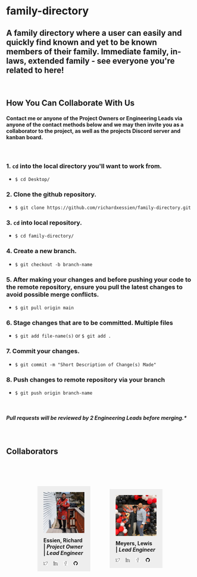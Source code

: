 [//]: # (<script type="module" src="https://unpkg.com/ionicons@5.5.2/dist/ionicons/ionicons.esm.js"></script>)
[//]: # (<script nomodule src="https://unpkg.com/ionicons@5.5.2/dist/ionicons/ionicons.js"></script>)

<!-- Styling -->
<style>
    label {
        display: block;
    }
    form input {
        display: block;
        padding: .5rem;
    }
    .contact-icons {
        width: 25px;
    }
    #collab-cards {
        display: flex;
        flex-wrap: wrap;
        align-items: center;
        justify-content: space-evenly;
        padding: 2rem;
    }
    .collaborator-card {
        width: 25%;
        background: #eee;
        padding: 1rem;
    }
    .collaborator-card > p {
        font-weight: bold;
        margin-top: .5rem;
    }
    .collaborator-card > article {
        display: flex;
        align-items: center;
        justify-content: flex-start;
    }
    .social-contacts > a {
        width: 10%;
        margin-right: 1rem;
        display: flex;
        align-items: center;
        justify-content: center;
    }
</style>
<!-- End Styling -->

# family-directory
## A family directory where a user can easily and quickly find known and yet to be known members of their family. Immediate family, in-laws, extended family - see everyone you're related to here!
&thinsp; &thinsp;
## How You Can Collaborate With Us
#### Contact me or anyone of the Project Owners or Engineering Leads via anyone of the contact methods below and we may then invite you as a collaborator to the project, as well as the projects Discord server and kanban board. 
&thinsp;
### 1. `cd` into the local directory you'll want to work from.
- `$ cd Desktop/`
### 2. Clone the github repository.
- `$ git clone https://github.com/richardxessien/family-directory.git`
### 3. `cd` into local repository.
- `$ cd family-directory/`
### 4. Create a new branch.
- `$ git checkout -b branch-name`
### 5. After making your changes and before pushing your code to the remote repository, ensure you pull the latest changes to avoid possible merge conflicts.
- `$ git pull origin main`
### 6. Stage changes that are to be committed. Multiple files
- `$ git add file-name(s)` or `$ git add .`
### 7. Commit your changes.
- `$ git commit -m "Short Description of Change(s) Made"`
### 8. Push changes to remote repository via your branch
- `$ git push origin branch-name`

&thinsp;
##### **Pull requests will be reviewed by 2 Engineering Leads before merging.***

&thinsp;
## Collaborators
&thinsp;
<section id="collab-cards">
    <div class="collaborator-card">
        <img src="./collaborator-avatars/essien-richard.jpg" alt="Photo of Richard Essien">
        <p>Essien, Richard<br>| <em>Project Owner</em><br>| <em>Lead Engineer</em></p>
        <article class="social-contacts">
            <a href="https://twitter.com/richardxessien"><img src="./icons/twitter-svgrepo-com.svg" alt="twitter icon"></a>
            <a href="https://linkedin.com/in/richardxessien"><img src="./icons/linkedin-svgrepo-com.svg" alt="linkedin icon"></a> 
            <a href="https://m.me/richardxessien"><img src="./icons/facebook-svgrepo-com.svg" alt="facebook icon"></a>
            <a href="https://github.com/richardxessien"><img src="./icons/github-svgrepo-com.svg" alt="github icon"></a>
        </article>
    </div>
    <div class="collaborator-card">
        <img src="./collaborator-avatars/meyers-lewis.jpg" alt="Photo of Lewis Meyers">
        <p>Meyers, Lewis<br>| <em>Lead Engineer</em></p>
        <article class="social-contacts">
            <a href="https://twitter.com/Lew_SE_"><img src="./icons/twitter-svgrepo-com.svg" alt="twitter icon"></a>
            <a href="https://www.linkedin.com/in/lewis-meyers-21500272"><img src="./icons/linkedin-svgrepo-com.svg" alt="linkedin icon"></a> 
            <a href="https://m.me/lewis.meyers.58"><img src="./icons/facebook-svgrepo-com.svg" alt="facebook icon"></a>
            <a href="https://github.com/LewCodeSE"><img src="./icons/github-svgrepo-com.svg" alt="github icon"></a>
        </article>
    </div>
</section>